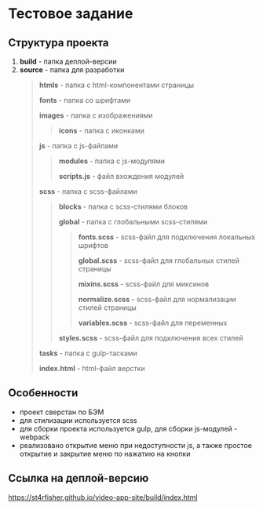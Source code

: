 # Тестовое задание
## Структура проекта

1. **build** - папка деплой-версии
2. **source** - папка для разработки
    > **htmls** - папка с html-компонентами страницы
    > 
    > **fonts** - папка со шрифтами
    > 
    > **images** - папка с изображениями
    > 
      >> **icons** - папка с иконками
      >> 
    > **js** - папка с js-файлами
      >> **modules** - папка с js-модулями
      >> 
      >> **scripts.js** - файл вхождения модулей
      >> 
    > **scss** - папка с scss-файлами
    > 
      >> **blocks** - папка с scss-стилями блоков
      >> 
      >> **global** - папка с глобальными scss-стилями 
      >> 
      >>> **fonts.scss** - scss-файл для подключения локальных шрифтов
      >>> 
      >>> **global.scss** - scss-файл для глобальных стилей страницы
      >>> 
      >>> **mixins.scss** - scss-файл для миксинов
      >>> 
      >>> **normalize.scss** - scss-файл для нормализации стилей страницы
      >>> 
      >>> **variables.scss** - scss-файл для переменных
      >>> 
      >> **styles.scss** - scss-файл для подключения всех стилей
      >> 
    > **tasks** - папка с gulp-тасками
    > 
    > **index.html** - html-файл верстки

## Особенности
- проект сверстан по БЭМ
- для стилизации используется scss
- для сборки проекта используется gulp, для сборки js-модулей - webpack
- реализовано открытие меню при недоступности js, а также простое открытие и закрытие меню по нажатию на кнопки

## Ссылка на деплой-версию
https://st4rfisher.github.io/video-app-site/build/index.html
